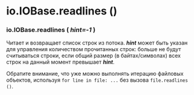 # io.IOBase.readlines \(\)

### io.IOBase.readlines \( _hint=-1_ \)

Читает и возвращает список строк из потока. _**hint**_ может быть указан для управления количеством прочитанных строк: больше не будут считываться строки, если общий размер \(в байтах/символах\) всех строк на данный момент превышает _**hint**_.

Обратите внимание, что уже можно выполнять итерацию файловых объектов, используя `for line in file: ...` без вызова `file.readlines ()`.

